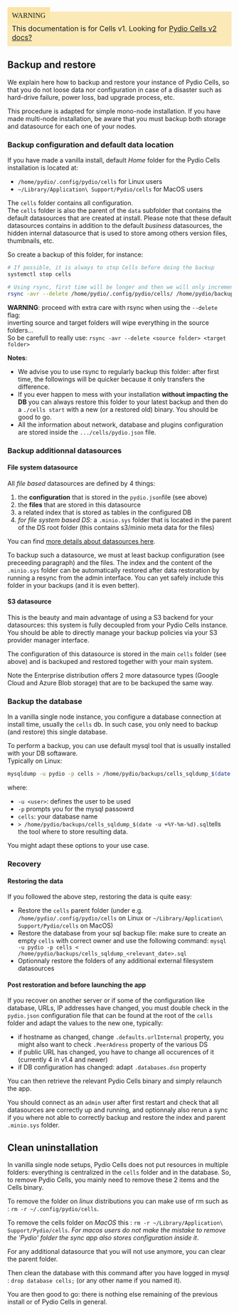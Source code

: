 <div style="background-color: #fbe9b7;font-size: 16px;">
<span style="background-color: #fae4a6;padding: 10px;font-family: FuturaT-Demi;">WARNING</span>
<span style="padding: 10px;display: inline-block;">This documentation is for Cells v1. Looking for <a href="https://pydio.com/en/docs/cells/v2/quick-start">Pydio Cells v2 docs?</a></span>
</div>

## Backup and restore

We explain here how to backup and restore your instance of Pydio Cells, so that you do not loose data nor configuration in case of a disaster such as hard-drive failure, power loss, bad upgrade process, etc.

This procedure is adapted for simple mono-node installation. If you have made multi-node installation, be aware that you must backup both storage and datasource for each one of your nodes.

### Backup configuration and default data location

If you have made a vanilla install, default _Home_ folder for the Pydio Cells installation is located at:

- `/home/pydio/.config/pydio/cells` for Linux users
- `~/Library/Application\ Support/Pydio/cells` for MacOS users

The `cells` folder contains all configuration.  
The `cells` folder is also the parent of the `data` subfolder that contains the default datasources that are created at install. Please note that these default datasources contains in addition to the default _business_ datasources, the hidden internal datasource that is used to store among others version files, thumbnails, etc.

So create a backup of this folder, for instance:

```sh
# If possible, it is always to stop Cells before doing the backup
systemctl stop cells

# Using rsync, first time will be longer and then we will only incrementaly add and/or remove new files
rsync -avr --delete /home/pydio/.config/pydio/cells/ /home/pydio/backups/cells
```

**WARNING**: proceed with extra care with rsync when using the `--delete` flag:  
inverting source and target folders will wipe everything in the source folders...  
So be carefull to really use: `rsync -avr --delete <source folder> <target folder>`

**Notes**:

- We advise you to use rsync to regularly backup this folder: after first time, the followings will be quicker because it only transfers the difference.
- If you ever happen to mess with your installation **without impacting the DB** you can always restore this folder to your latest backup and then do a `./cells start` with a new (or a restored old) binary. You should be good to go.
- All the information about network, database and plugins configuration are stored inside the `.../cells/pydio.json` file.

### Backup additionnal datasources

#### File system datasource

All _file based_  datasources are defined by 4 things:

1. the **configuration** that is stored in the `pydio.json`file (see above)
1. the **files** that are stored in this datasource
1. a related index that is stored as tables in the configured DB
1. _for file system based DS_: a `.minio.sys` folder that is located in the parent of the DS root folder (this contains s3/minio meta data for the files)

You can find [more details about datasources here](https://pydio.com/en/docs/developer-guide/data).

To backup such a datasource, we must at least backup configuration (see preceeding paragraph) and the files.
The index and the content of the `.minio.sys` folder can be automatically restored after data restoration by running a resync from the admin interface.
You can yet safely include this folder in your backups (and it is even better).

#### S3 datasource

This is the beauty and main advantage of using a S3 backend for your datasources: this system is fully decoupled from your Pydio Cells instance.
You should be able to directly manage your backup policies via your S3 provider manager interface.

The configuration of this datasource is stored in the main `cells` folder (see above) and is backuped and restored together with your main system.

Note the Enterprise distribution offers 2 more datasource types (Google Cloud and Azure Blob storage) that are to be backuped the same way.

### Backup the database

In a vanilla single node instance, you configure a database connection at install time, usually the `cells` db. In such case, you only need to backup (and restore) this single database.

To perform a backup, you can use default mysql tool that is usually installed with your DB softaware.  
Typically on Linux:

```sh
mysqldump -u pydio -p cells > /home/pydio/backups/cells_sqldump_$(date -u +%Y-%m-%d).sql
```

where:

- `-u <user>`: defines the user to be used
- `-p` prompts you for the mysql passowrd
- `cells`: your database name
- `> /home/pydio/backups/cells_sqldump_$(date -u +%Y-%m-%d).sql`tells the tool where to store resulting data.

You might adapt these options to your use case.

### Recovery

#### Restoring the data

If you followed the above step, restoring the data is quite easy:

- Restore the `cells` parent folder (under e.g. `/home/pydio/.config/pydio/cells` on Linux or `~/Library/Application\ Support/Pydio/cells` on MacOS)
- Restore the database from your sql backup file: make sure to create an empty `cells` with correct owner and use the following command:
  `mysql -u pydio -p cells < /home/pydio/backups/cells_sqldump_<relevant_date>.sql`
- Optionnaly restore the folders of any additional external filesystem datasources

#### Post restoration and before launching the app

If you recover on another server or if some of the configuration like database, URLs, IP addresses have changed, you must double check in the `pydio.json` configuration file that can be found at the root of the `cells` folder and adapt the values to the new one, typically:

- if hostname as changed, change `.defaults.urlInternal` property, you might also want to check `.PeerAdress` property of the various DS
- if public URL has changed, you have to change all occurences of it (currently 4 in v1.4 and newer)
- if DB configuration has changed: adapt `.databases.dsn` property

You can then retrieve the relevant Pydio Cells binary and simply relaunch the app.

You should connect as an `admin` user after first restart and check that all datasources are correctly up and running, and optionnaly also rerun a sync if you where not able to correctly backup and restore the index and parent `.minio.sys` folder.

## Clean uninstallation

In vanilla single node setups, Pydio Cells does not put resources in multiple folders: everything is centralized in the `cells` folder and in the database.
So, to remove Pydio Cells, you mainly need to remove these 2 items and the Cells binary.

To remove the folder on _linux_ distributions you can make use of rm such as :
`rm -r ~/.config/pydio/cells`.

To remove the cells folder on _MacOS_ this :
`rm -r ~/Library/Application\ Support/Pydio/cells`.
_For macos users do not make the mistake to remove the 'Pydio' folder the sync app also stores configuration inside it_.

For any additional datasource that you will not use anymore, you can clear the parent folder.

Then clean the database with this command after you have logged in mysql :
`drop database cells;` (or any other name if you named it).

You are then good to go: there is nothing else remaining of the previous install or of Pydio Cells in general.
